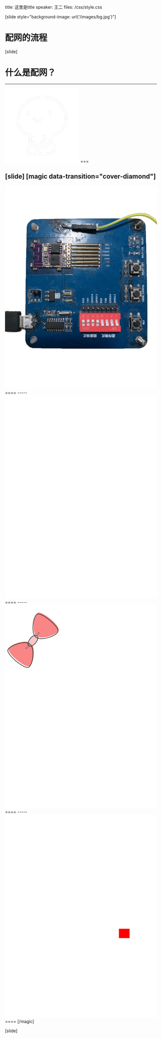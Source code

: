 title: 这里是title
speaker: 王二
files: /css/style.css


[slide style="background-image: url('/images/bg.jpg')"]
# 配网的流程

[slide]
# 什么是配网？
---
<img src="/images/q1.png">
===

[slide]
[magic data-transition="cover-diamond"]
-----
<img src="/images/dl.png">
====
-----
<img src="/images/dl-2.png">
====
-----
<img src="/images/dl-3.png">
====
-----
<img src="/images/dl-4.png">
====
[/magic]

[slide]
